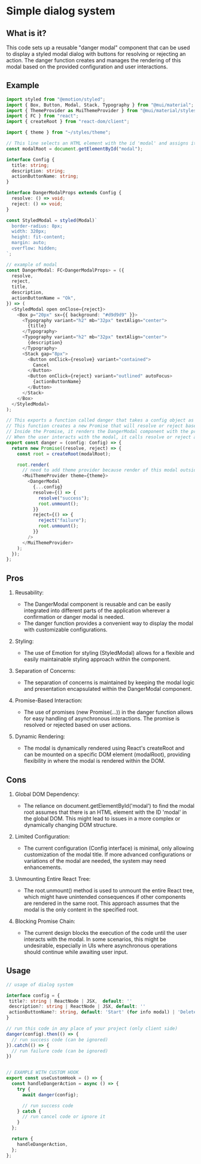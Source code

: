 # Simple dialog system

## What is it?

This code sets up a reusable "danger modal" component that can be used to display a styled modal dialog with buttons for resolving or rejecting an action. The danger function creates and manages the rendering of this modal based on the provided configuration and user interactions.

## Example

```typescript
import styled from "@emotion/styled";
import { Box, Button, Modal, Stack, Typography } from "@mui/material";
import { ThemeProvider as MuiThemeProvider } from "@mui/material/styles";
import { FC } from "react";
import { createRoot } from "react-dom/client";

import { theme } from "~/styles/theme";

// This line selects an HTML element with the id 'modal' and assigns it to the modalRoot constant. This element is where the modal will be rendered.
const modalRoot = document.getElementById("modal");

interface Config {
  title: string;
  description: string;
  actionButtonName: string;
}

interface DangerModalProps extends Config {
  resolve: () => void;
  reject: () => void;
}

const StyledModal = styled(Modal)`
  border-radius: 8px;
  width: 320px;
  height: fit-content;
  margin: auto;
  overflow: hidden;
`;

// example of modal
const DangerModal: FC<DangerModalProps> = ({
  resolve,
  reject,
  title,
  description,
  actionButtonName = "Ok",
}) => (
  <StyledModal open onClose={reject}>
    <Box p="20px" sx={{ background: "#d9d9d9" }}>
      <Typography variant="h2" mb="32px" textAlign="center">
        {title}
      </Typography>
      <Typography variant="h2" mb="32px" textAlign="center">
        {description}
      </Typography>
      <Stack gap="8px">
        <Button onClick={resolve} variant="contained">
          Cancel
        </Button>
        <Button onClick={reject} variant="outlined" autoFocus>
          {actionButtonName}
        </Button>
      </Stack>
    </Box>
  </StyledModal>
);

// This exports a function called danger that takes a config object as its parameter.
// This function creates a new Promise that will resolve or reject based on user interaction with the modal.
// Inside the Promise, it renders the DangerModal component with the provided configuration and attaches it to the modalRoot.
// When the user interacts with the modal, it calls resolve or reject accordingly and unmounts the modal.
export const danger = (config: Config) => {
  return new Promise((resolve, reject) => {
    const root = createRoot(modalRoot);

    root.render(
      // need to add theme provider because render of this modal outside main app
      <MuiThemeProvider theme={theme}>
        <DangerModal
          {...config}
          resolve={() => {
            resolve("success");
            root.unmount();
          }}
          reject={() => {
            reject("failure");
            root.unmount();
          }}
        />
      </MuiThemeProvider>
    );
  });
};
```

## Pros

1. Reusability:

   - The DangerModal component is reusable and can be easily integrated into different parts of the application wherever a confirmation or danger modal is needed.
   - The danger function provides a convenient way to display the modal with customizable configurations.

2. Styling:

   - The use of Emotion for styling (StyledModal) allows for a flexible and easily maintainable styling approach within the component.

3. Separation of Concerns:

   - The separation of concerns is maintained by keeping the modal logic and presentation encapsulated within the DangerModal component.

4. Promise-Based Interaction:

   - The use of promises (new Promise(...)) in the danger function allows for easy handling of asynchronous interactions. The promise is resolved or rejected based on user actions.

5. Dynamic Rendering:

   - The modal is dynamically rendered using React's createRoot and can be mounted on a specific DOM element (modalRoot), providing flexibility in where the modal is rendered within the DOM.

## Cons

1. Global DOM Dependency:

   - The reliance on document.getElementById('modal') to find the modal root assumes that there is an HTML element with the ID 'modal' in the global DOM. This might lead to issues in a more complex or dynamically changing DOM structure.

2. Limited Configuration:

   - The current configuration (Config interface) is minimal, only allowing customization of the modal title. If more advanced configurations or variations of the modal are needed, the system may need enhancements.

3. Unmounting Entire React Tree:

   - The root.unmount() method is used to unmount the entire React tree, which might have unintended consequences if other components are rendered in the same root. This approach assumes that the modal is the only content in the specified root.

4. Blocking Promise Chain:

   - The current design blocks the execution of the code until the user interacts with the modal. In some scenarios, this might be undesirable, especially in UIs where asynchronous operations should continue while awaiting user input.

## Usage

```typescript
// usage of dialog system

interface config = {
 title?: string | ReactNode | JSX,  default: ''
 description?: string | ReactNode | JSX, default: ''
 actionButtonName?: string, default: 'Start' (for info modal) | 'Delete' (for danger modal)
}

// run this code in any place of your project (only client side)
danger(config).then(() => {
  // run success code (can be ignored)
}).catch(() => {
  // run failure code (can be ignored)
})


// EXAMPLE WITH CUSTOM HOOK
export const useCustomHook = () => {
  const handleDangerAction = async () => {
    try {
      await danger(config);

      // run success code
    } catch {
      // run cancel code or ignore it
    }
  };

  return {
    handleDangerAction,
  };
};
```
